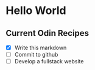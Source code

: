 # Hello World
## Current Odin Recipes
- [x] Write this markdown
- [ ] Commit to github
- [ ] Develop a fullstack website